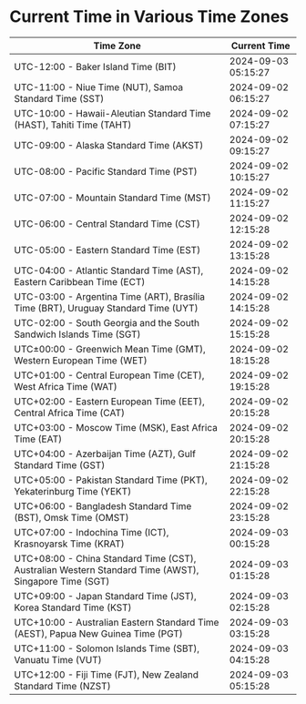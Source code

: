 # Current Time in Various Time Zones

| Time Zone | Current Time |
|-----------|--------------|
| UTC-12:00 - Baker Island Time (BIT) | 2024-09-03 05:15:27 |
| UTC-11:00 - Niue Time (NUT), Samoa Standard Time (SST) | 2024-09-02 06:15:27 |
| UTC-10:00 - Hawaii-Aleutian Standard Time (HAST), Tahiti Time (TAHT) | 2024-09-02 07:15:27 |
| UTC-09:00 - Alaska Standard Time (AKST) | 2024-09-02 09:15:27 |
| UTC-08:00 - Pacific Standard Time (PST) | 2024-09-02 10:15:27 |
| UTC-07:00 - Mountain Standard Time (MST) | 2024-09-02 11:15:27 |
| UTC-06:00 - Central Standard Time (CST) | 2024-09-02 12:15:28 |
| UTC-05:00 - Eastern Standard Time (EST) | 2024-09-02 13:15:28 |
| UTC-04:00 - Atlantic Standard Time (AST), Eastern Caribbean Time (ECT) | 2024-09-02 14:15:28 |
| UTC-03:00 - Argentina Time (ART), Brasília Time (BRT), Uruguay Standard Time (UYT) | 2024-09-02 14:15:28 |
| UTC-02:00 - South Georgia and the South Sandwich Islands Time (SGT) | 2024-09-02 15:15:28 |
| UTC±00:00 - Greenwich Mean Time (GMT), Western European Time (WET) | 2024-09-02 18:15:28 |
| UTC+01:00 - Central European Time (CET), West Africa Time (WAT) | 2024-09-02 19:15:28 |
| UTC+02:00 - Eastern European Time (EET), Central Africa Time (CAT) | 2024-09-02 20:15:28 |
| UTC+03:00 - Moscow Time (MSK), East Africa Time (EAT) | 2024-09-02 20:15:28 |
| UTC+04:00 - Azerbaijan Time (AZT), Gulf Standard Time (GST) | 2024-09-02 21:15:28 |
| UTC+05:00 - Pakistan Standard Time (PKT), Yekaterinburg Time (YEKT) | 2024-09-02 22:15:28 |
| UTC+06:00 - Bangladesh Standard Time (BST), Omsk Time (OMST) | 2024-09-02 23:15:28 |
| UTC+07:00 - Indochina Time (ICT), Krasnoyarsk Time (KRAT) | 2024-09-03 00:15:28 |
| UTC+08:00 - China Standard Time (CST), Australian Western Standard Time (AWST), Singapore Time (SGT) | 2024-09-03 01:15:28 |
| UTC+09:00 - Japan Standard Time (JST), Korea Standard Time (KST) | 2024-09-03 02:15:28 |
| UTC+10:00 - Australian Eastern Standard Time (AEST), Papua New Guinea Time (PGT) | 2024-09-03 03:15:28 |
| UTC+11:00 - Solomon Islands Time (SBT), Vanuatu Time (VUT) | 2024-09-03 04:15:28 |
| UTC+12:00 - Fiji Time (FJT), New Zealand Standard Time (NZST) | 2024-09-03 05:15:28 |
